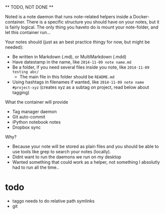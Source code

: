 ** TODO, NOT DONE **


Noted is a note daemon that runs note-related helpers inside a Docker-container. There is a specific structure you should have on your notes, but it is fairly logical.
The only thing you haveto do is mount your note-folder, and let this container run...

Your notes should (just as an best practice thingy for now, but might be needed):
* Be written in Markdown (.md), or MultiMarkdown (.mdd)
* Have datestamp in the name, like `2014-11-09 note name.md`
* Be a folder, if you need several files inside you note, like `2014-11-09 testing abc/`
  * The main file in this folder should be `README.md`
* Using hashtags in filenames if wanted, like `2014-11-09 note name #project-xyz` (creates xyz as a subtag on project, read below about tagging)

What the container will provide
* Tag manager daemon
* Git auto-commit
* iPython notebook notes
* Dropbox sync

Why?
* Because your note will be stored as plain files and you should be able to use tools like grep to search your notes (locally).
* Didnt want to run the daemons we run on my desktop
* Wanted something that could work as a helper, not something I absolutly had to run all the time..

# todo
* taggo needs to do relative path symlinks
* git
